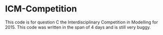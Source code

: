 # ICM-Competition

This code is for question C the Interdisciplinary Competition in Modelling for 2015. This code was written in the span of 4 days and is still very buggy.
